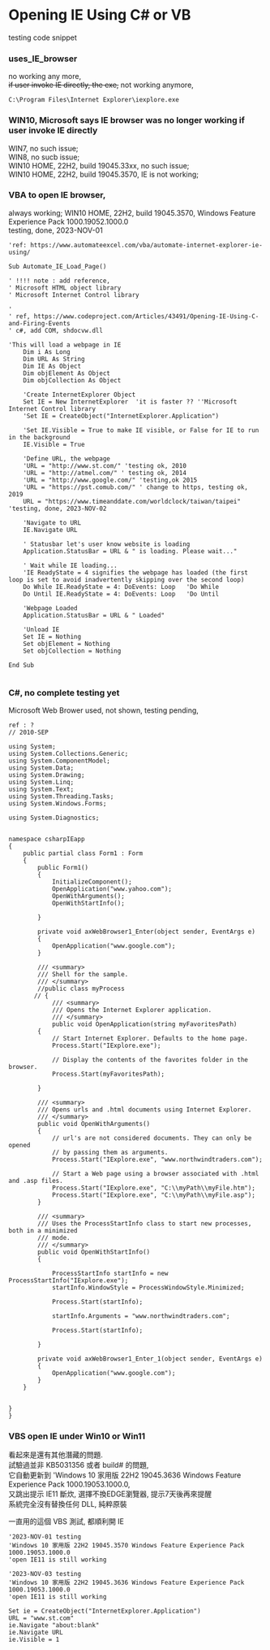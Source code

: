 # Opening IE Using C# or VB
testing code snippet  


### uses_IE_browser
no working any more,  
~~if user invoke IE directly, the exe,~~
not working anymore,  
```
C:\Program Files\Internet Explorer\iexplore.exe
```

### WIN10, Microsoft says IE browser was no longer working if user invoke IE directly
WIN7, no such issue;  
WIN8, no sucb issue;  
WIN10 HOME, 22H2, build 19045.33xx, no such issue;  
WIN10 HOME, 22H2, build 19045.3570, IE is not working;

### VBA to open IE browser,   
always working;
WIN10 HOME, 22H2, build 19045.3570, Windows Feature Experience Pack 1000.19052.1000.0  
testing, done, 2023-NOV-01

```
'ref: https://www.automateexcel.com/vba/automate-internet-explorer-ie-using/

Sub Automate_IE_Load_Page()

' !!!! note : add reference,
' Microsoft HTML object library
' Microsoft Internet Control library

'
' ref, https://www.codeproject.com/Articles/43491/Opening-IE-Using-C-and-Firing-Events
' c#, add COM, shdocvw.dll

'This will load a webpage in IE
    Dim i As Long
    Dim URL As String
    Dim IE As Object
    Dim objElement As Object
    Dim objCollection As Object
 
    'Create InternetExplorer Object
    Set IE = New InternetExplorer  'it is faster ?? ''Microsoft Internet Control library
    'Set IE = CreateObject("InternetExplorer.Application")
 
    'Set IE.Visible = True to make IE visible, or False for IE to run in the background
    IE.Visible = True
 
    'Define URL, the webpage
    'URL = "http://www.st.com/" 'testing ok, 2010
    'URL = "http://atmel.com/" ' testing ok, 2014
    'URL = "http://www.google.com/" 'testing,ok 2015
    'URL = "https://pst.comub.com/" ' change to https, testing ok, 2019
    URL = "https://www.timeanddate.com/worldclock/taiwan/taipei" 'testing, done, 2023-NOV-02
 
    'Navigate to URL
    IE.Navigate URL
 
    ' Statusbar let's user know website is loading
    Application.StatusBar = URL & " is loading. Please wait..."
 
    ' Wait while IE loading...
    'IE ReadyState = 4 signifies the webpage has loaded (the first loop is set to avoid inadvertently skipping over the second loop)
    Do While IE.ReadyState = 4: DoEvents: Loop   'Do While
    Do Until IE.ReadyState = 4: DoEvents: Loop   'Do Until
 
    'Webpage Loaded
    Application.StatusBar = URL & " Loaded"
    
    'Unload IE
    Set IE = Nothing
    Set objElement = Nothing
    Set objCollection = Nothing
    
End Sub


```


### C#, no complete testing yet
Microsoft Web Brower used, not shown, testing pending,  
```
ref : ?
// 2010-SEP

using System;
using System.Collections.Generic;
using System.ComponentModel;
using System.Data;
using System.Drawing;
using System.Linq;
using System.Text;
using System.Threading.Tasks;
using System.Windows.Forms;

using System.Diagnostics;


namespace csharpIEapp
{
    public partial class Form1 : Form
    {
        public Form1()
        {
            InitializeComponent();
            OpenApplication("www.yahoo.com");
            OpenWithArguments();
            OpenWithStartInfo();

        }

        private void axWebBrowser1_Enter(object sender, EventArgs e)
        {
            OpenApplication("www.google.com");
        }

        /// <summary>
        /// Shell for the sample.
        /// </summary>
        //public class myProcess
       // {
            /// <summary>
            /// Opens the Internet Explorer application.
            /// </summary>
            public void OpenApplication(string myFavoritesPath)
        {
            // Start Internet Explorer. Defaults to the home page.
            Process.Start("IExplore.exe");

            // Display the contents of the favorites folder in the browser.
            Process.Start(myFavoritesPath);

        }

        /// <summary>
        /// Opens urls and .html documents using Internet Explorer.
        /// </summary>
        public void OpenWithArguments()
        {
            // url's are not considered documents. They can only be opened
            // by passing them as arguments.
            Process.Start("IExplore.exe", "www.northwindtraders.com");

            // Start a Web page using a browser associated with .html and .asp files.
            Process.Start("IExplore.exe", "C:\\myPath\\myFile.htm");
            Process.Start("IExplore.exe", "C:\\myPath\\myFile.asp");
        }

        /// <summary>
        /// Uses the ProcessStartInfo class to start new processes, both in a minimized 
        /// mode.
        /// </summary>
        public void OpenWithStartInfo()
        {

            ProcessStartInfo startInfo = new ProcessStartInfo("IExplore.exe");
            startInfo.WindowStyle = ProcessWindowStyle.Minimized;

            Process.Start(startInfo);

            startInfo.Arguments = "www.northwindtraders.com";

            Process.Start(startInfo);

        }

        private void axWebBrowser1_Enter_1(object sender, EventArgs e)
        {
            OpenApplication("www.google.com");
        }
    }


}
}
```



### VBS open IE under Win10 or Win11
看起來是還有其他潛藏的問題.  
試驗過並非 KB5031356 或者 build# 的問題,  
它自動更新到 'Windows 10 家用版 22H2 19045.3636 Windows Feature Experience Pack 1000.19053.1000.0,  
又跳出提示 IE11 斷炊, 選擇不換EDGE瀏覽器, 提示7天後再來提醒  
系統完全沒有替換任何 DLL, 純粹原裝  

一直用的這個 VBS 測試, 都順利開 IE  

```
'2023-NOV-01 testing
'Windows 10 家用版 22H2 19045.3570 Windows Feature Experience Pack 1000.19053.1000.0
'open IE11 is still working

'2023-NOV-03 testing
'Windows 10 家用版 22H2 19045.3636 Windows Feature Experience Pack 1000.19053.1000.0
'open IE11 is still working

Set ie = CreateObject("InternetExplorer.Application")
URL = "www.st.com"
ie.Navigate "about:blank"
ie.Navigate URL
ie.Visible = 1
```
